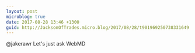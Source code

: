 ```yaml
---
layout: post
microblog: true
date: 2017-08-28 13:46 +1300
guid: http://JacksonOfTrades.micro.blog/2017/08/28/t901969250738331649.html
---
```

@jakerawr Let's just ask WebMD
